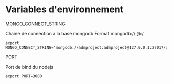 # Variables d'environnement 

MONGO_CONNECT_STRING 

Chaine de connection à la base mongodb
Format mongodb://<login>:<password>@<adresse>:<port>/<database>

    export MONGO_CONNECT_STRING='mongodb://admproject:admproject@127.0.0.1:27017/projectform'

PORT

Port de bind du nodejs
   
    export PORT=3000